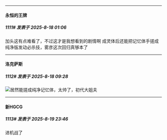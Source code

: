 ﻿
*****

####  永恒的王牌  
##### 1111#       发表于 2025-8-18 01:06

加头这有点难看了，不过这才是我想看到的剧情啊
成灵体后还能把记忆体手搓成纯净版发动必杀技，雾彦这次回归真够本了


*****

####  洛克萨斯  
##### 1112#       发表于 2025-8-18 09:28

<img src="https://static.stage1st.com/image/smiley/face2017/067.png" referrerpolicy="no-referrer">居然能搓成纯净记忆体，太帅了，初代大姐夫


*****

####  新HGCG  
##### 1113#       发表于 2025-8-19 23:46

进机战了

